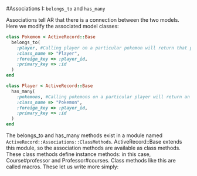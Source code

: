 #Associations I: `belongs_to` and `has_many`

Associations tell AR that there is a connection between the two models. Here we modify the associated model classes:
```Ruby
class Pokemon < ActiveRecord::Base
  belongs_to(
    :player, #Calling player on a particular pokemon will return that pokemon's owner.
    :class_name => "Player",
    :foreign_key => :player_id,
    :primary_key => :id
  )
end

class Player < ActiveRecord::Base
  has_many(
    :pokemons, #Calling pokemons on a particular player will return an array of that player's pokemon.
    :class_name => "Pokemon",
    :foreign_key => :player_id,
    :primary_key => :id
  )
end
```

The belongs_to and has_many methods exist in a module named `ActiveRecord::Associations::ClassMethods`. ActiveRecord::Base extends this module, so the association methods are available as class methods. These class methods define instance methods: in this case, Course#professor and Professor#courses. Class methods like this are called macros. These let us write more simply:
